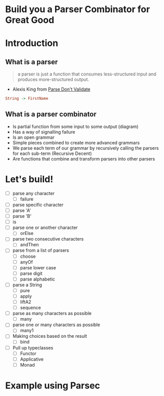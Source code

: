 # Build you a Parser Combinator for Great Good

# Introduction

## What is a parser

> a parser is just a function that consumes less-structured input and produces more-structured output.  
- Alexis King from [Parse Don't Validate](https://lexi-lambda.github.io/blog/2019/11/05/parse-don-t-validate/)

```haskell
String -> FirstName
```

## What is a parser combinator

- Is partial function from some input to some output (diagram)
- Has a way of signalling failure
- Is an open grammar
- Simple pieces combined to create more advanced grammars
- We parse each term of our grammar by recursively calling the parsers for each sub-term (Recursive Decent)
- Are functions that combine and transform parsers into other parsers


# Let's build!


- [ ] parse any character
  - [ ] failure
- [ ] parse specific character
 - [ ] parse 'A'
 - [ ] parse 'B'
 - [ ] is
- [ ] parse one or another character
  - [ ] orElse
- [ ] parse two consecutive characters
  - [ ] andThen
- [ ] parse from a list of parsers
  - [ ] choose
  - [ ] anyOf
  - [ ] parse lower case
  - [ ] parse digit
  - [ ] parse alphabetic
- [ ] parse a String
  - [ ] pure
  - [ ] apply
  - [ ] liftA2
  - [ ] sequence
- [ ] parse as many characters as possible
  - [ ] many
- [ ] parse one or many characters as possible
  - [ ] many1
- [ ] Making choices based on the result
  - [ ] bind
- [ ] Pull up typeclasses
  - [ ] Functor
  - [ ] Applicative
  - [ ] Monad

# Example using Parsec
